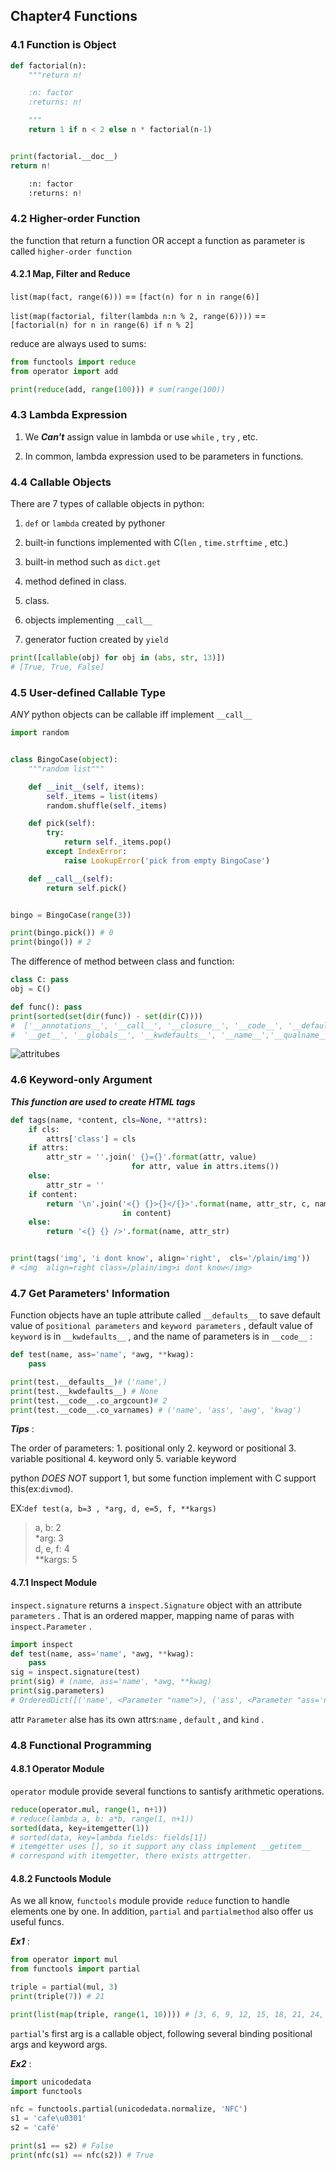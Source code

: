 ## Chapter4 Functions

### 4.1 Function is Object

```python
def factorial(n):
    """return n!

    :n: factor
    :returns: n!

    """
    return 1 if n < 2 else n * factorial(n-1)


print(factorial.__doc__)
return n!

    :n: factor
    :returns: n!
```

### 4.2 Higher-order Function 

the function that return a function OR accept a function as parameter is called `higher-order function` 

#### 4.2.1 Map, Filter and Reduce

`list(map(fact, range(6)))` == `[fact(n) for n in range(6)]` 

`list(map(factorial, filter(lambda n:n % 2, range(6))))` == `[factorial(n) for n in range(6) if n % 2]` 

reduce are always used to sums:

```python
from functools import reduce
from operator import add

print(reduce(add, range(100))) # sum(range(100))
```

### 4.3 Lambda Expression

1. We ***Can't*** assign value in lambda or use `while` , `try` , etc.

2. In common, lambda expression used to be parameters in functions.

### 4.4 Callable Objects

There are 7 types of callable objects in python:

1. `def` or `lambda` created by pythoner 

2. built-in functions implemented with C(`len` , `time.strftime` , etc.)

3. built-in method such as `dict.get` 

4. method defined in class.

5. class.

6. objects implementing `__call__` 

7. generator fuction created by `yield` 

```python
print([callable(obj) for obj in (abs, str, 13)])
# [True, True, False]
```

### 4.5 User-defined Callable Type

*ANY* python objects can be callable iff implement `__call__` 

```python
import random


class BingoCase(object):
    """random list"""

    def __init__(self, items):
        self._items = list(items)
        random.shuffle(self._items)

    def pick(self):
        try:
            return self._items.pop()
        except IndexError:
            raise LookupError('pick from empty BingoCase')

    def __call__(self):
        return self.pick()


bingo = BingoCase(range(3))

print(bingo.pick()) # 0
print(bingo()) # 2
```

The difference of method between class and function:

```python
class C: pass
obj = C()

def func(): pass
print(sorted(set(dir(func)) - set(dir(C))))
#  ['__annotations__', '__call__', '__closure__', '__code__', '__defaults__',
#  '__get__', '__globals__', '__kwdefaults__', '__name__','__qualname__']
```
![attritubes](/home/komikun/Pictures/screenshoots/2020-08-03_11-04-12_screenshot.png)

 
### 4.6 Keyword-only Argument
 
***This function are used to create HTML tags*** 

```python
def tags(name, *content, cls=None, **attrs):
    if cls:
        attrs['class'] = cls
    if attrs:
        attr_str = ''.join(' {}={}'.format(attr, value)
                           for attr, value in attrs.items())
    else:
        attr_str = ''
    if content:
        return '\n'.join('<{} {}>{}</{}>'.format(name, attr_str, c, name) for c
                         in content)
    else:
        return '<{} {} />'.format(name, attr_str)


print(tags('img', 'i dont know', align='right',  cls='/plain/img'))
# <img  align=right class=/plain/img>i dont know</img>
```

### 4.7 Get Parameters' Information

Function objects have an tuple attribute called `__defaults__` to save default value of `positional parameters` and `keyword parameters` , default value of `keyword` is in `__kwdefaults__` , and the name of parameters  is in `__code__` :

```python
def test(name, ass='name', *awg, **kwag):
    pass

print(test.__defaults__)# ('name',)
print(test.__kwdefaults__) # None
print(test.__code__.co_argcount)# 2
print(test.__code__.co_varnames) # ('name', 'ass', 'awg', 'kwag')
```

***Tips*** :

The order of parameters: 1. positional only 2. keyword or positional 3. variable positional 4. keyword only 5. variable keyword 

python *DOES NOT* support 1, but some function implement with C support this(ex:`divmod`).

EX:`def test(a, b=3 , *arg, d, e=5, f, **kargs)` 
> a, b: 2  
\*arg: 3  
d, e, f: 4  
\*\*kargs: 5 

#### 4.7.1 Inspect Module 

`inspect.signature` returns a `inspect.Signature` object with an attribute `parameters` . That is an ordered mapper, mapping name of paras with `inspect.Parameter` .

```python
import inspect
def test(name, ass='name', *awg, **kwag):
    pass
sig = inspect.signature(test)
print(sig) # (name, ass='name', *awg, **kwag)
print(sig.parameters)
# OrderedDict([('name', <Parameter "name">), ('ass', <Parameter "ass='name'">), ('awg', <Parameter "*awg">), ('kwag', <Parameter "**kwag">)])
```
attr `Parameter` alse has its own attrs:`name` , `default` , and `kind` .



### 4.8 Functional Programming

#### 4.8.1 Operator Module

`operator` module provide several functions to santisfy arithmetic operations.

```python
reduce(operator.mul, range(1, n+1))
# reduce(lambda a, b: a*b, range(1, n+1))
sorted(data, key=itemgetter(1))
# sorted(data, key=lambda fields: fields[1])
# itemgetter uses [], so it support any class implement __getitem__
# correspond with itemgetter, there exists attrgetter.
```

#### 4.8.2 Functools Module

As we all know, `functools` module provide `reduce` function to handle elements one by one. In addition, `partial` and `partialmethod` also offer us useful funcs.

***Ex1*** :
```python
from operator import mul
from functools import partial

triple = partial(mul, 3)
print(triple(7)) # 21

print(list(map(triple, range(1, 10)))) # [3, 6, 9, 12, 15, 18, 21, 24, 27]
```

`partial`'s first arg is a callable object, following several binding positional args and keyword args. 

***Ex2*** :
```python
import unicodedata
import functools

nfc = functools.partial(unicodedata.normalize, 'NFC')
s1 = 'cafe\u0301'
s2 = 'café'

print(s1 == s2) # False
print(nfc(s1) == nfc(s2)) # True
```
